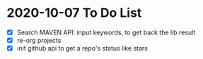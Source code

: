 # 2020-10-07 To Do List

- [X] Search MAVEN API: input keywords, to get back the lib result
- [X] re-org projects
- [X] init github api to get a repo's status like stars